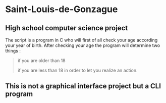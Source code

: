 # Saint-Louis-de-Gonzague
High school computer science project
---


The script is a program in C who will first of all check your age
according your year of birth.
After checking your age the program will determine two things :

> if you are older than 18
> 
> if you are less than 18
in order to let you realize an action.

This is not a graphical interface project but a CLI program 
---

